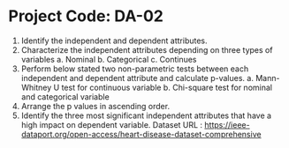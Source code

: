 # Project Code: DA-02
1. Identify the independent and dependent attributes.
2. Characterize the independent attributes depending on three types of 
variables
 a. Nominal
 b. Categorical
 c. Continues
3. Perform below stated two non-parametric tests between each 
independent and dependent attribute and calculate p-values. 
 a. Mann-Whitney U test for continuous variable
 b. Chi-square test for nominal and categorical variable
4. Arrange the p values in ascending order.
5. Identify the three most significant independent attributes that have a 
high impact on dependent variable.
Dataset URL : https://ieee-dataport.org/open-access/heart-disease-dataset-comprehensive
